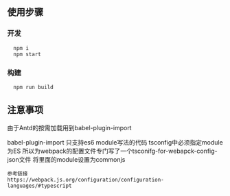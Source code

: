 ## 使用步骤

### 开发
```
  npm i
  npm start
```

### 构建
```
  npm run build
```

## 注意事项
由于Antd的按需加载用到babel-plugin-import

babel-plugin-import 只支持es6 module写法的代码
tsconfig中必须指定module为ES
所以为webpack的配置文件专门写了一个tsconifg-for-webapck-config-json文件
将里面的module设置为commonjs

```
参考链接
https://webpack.js.org/configuration/configuration-languages/#typescript

